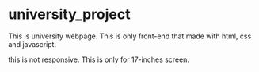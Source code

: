 # university_project
This is university webpage. This is only front-end that made with html, css and javascript.




this is not responsive. This is only for 17-inches screen.
